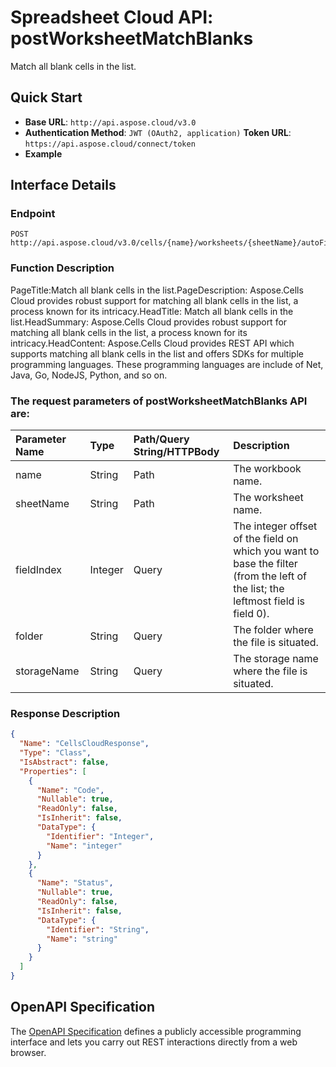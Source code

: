 # **Spreadsheet Cloud API: postWorksheetMatchBlanks**

Match all blank cells in the list. 

## **Quick Start**

- **Base URL**: `http://api.aspose.cloud/v3.0`
- **Authentication Method**: `JWT (OAuth2, application)`  **Token URL**: `https://api.aspose.cloud/connect/token`
- **Example** 
<script src="https://gist.github.com/aspose-cells-cloud-gists/8a5b324fdf3e574dbd747c1a1e24b05d.js?file=Example30_PostWorksheetMatchBlanks.cs"></script>

## **Interface Details**

### **Endpoint** 

```
POST http://api.aspose.cloud/v3.0/cells/{name}/worksheets/{sheetName}/autoFilter/matchBlanks
```

### **Function Description**
PageTitle:Match all blank cells in the list.PageDescription: Aspose.Cells Cloud provides robust support for matching all blank cells in the list, a process known for its intricacy.HeadTitle: Match all blank cells in the list.HeadSummary: Aspose.Cells Cloud provides robust support for matching all blank cells in the list, a process known for its intricacy.HeadContent: Aspose.Cells Cloud provides REST API which supports matching all blank cells in the list and offers SDKs for multiple programming languages. These programming languages are include of Net, Java, Go, NodeJS, Python, and so on.

### The request parameters of **postWorksheetMatchBlanks** API are: 

| Parameter Name | Type | Path/Query String/HTTPBody | Description | 
| :- | :- | :- |:- | 
|name|String|Path|The workbook name.|
|sheetName|String|Path|The worksheet name.|
|fieldIndex|Integer|Query|The integer offset of the field on which you want to base the filter (from the left of the list; the leftmost field is field 0).|
|folder|String|Query|The folder where the file is situated.|
|storageName|String|Query|The storage name where the file is situated.|


### **Response Description**
```json
{
  "Name": "CellsCloudResponse",
  "Type": "Class",
  "IsAbstract": false,
  "Properties": [
    {
      "Name": "Code",
      "Nullable": true,
      "ReadOnly": false,
      "IsInherit": false,
      "DataType": {
        "Identifier": "Integer",
        "Name": "integer"
      }
    },
    {
      "Name": "Status",
      "Nullable": true,
      "ReadOnly": false,
      "IsInherit": false,
      "DataType": {
        "Identifier": "String",
        "Name": "string"
      }
    }
  ]
}
```

## OpenAPI Specification

The [OpenAPI Specification](https://reference.aspose.cloud/cells/#/AutoFilterController/PostWorksheetMatchBlanks) defines a publicly accessible programming interface and lets you carry out REST interactions directly from a web browser.

